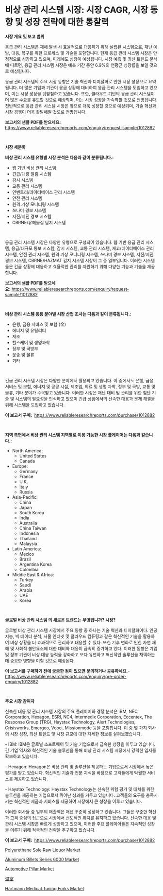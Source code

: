 <p><h1>비상 관리 시스템 시장: 시장 CAGR, 시장 동향 및 성장 전략에 대한 통찰력</h1></p><p><strong>시장 개요 및 보고 범위</strong></p>
<p><p>응급 관리 시스템은 재해 발생 시 효율적으로 대응하기 위해 설립된 시스템으로, 재난 예방, 대응, 복구를 위한 프로세스 및 기술을 포함합니다. 현재 응급 관리 시스템 시장은 안정적으로 성장하고 있으며, 미래에도 성장이 예상됩니다. 시장 예측 및 최신 트렌드 분석에 따르면, 응급 관리 시스템 시장은 예측 기간 동안 6.9%의 연평균 성장률을 보일 것으로 예상됩니다.</p><p>응급 관리 시스템의 주요 시장 동향은 기술 혁신과 디지털화로 인한 시장 성장으로 요약됩니다. 더 많은 기업과 기관이 응급 상황에 대비하여 응급 관리 시스템을 도입하고 있으며, 이는 시장 성장을 뒷받침하고 있습니다. 또한, 클라우드 기반의 응급 관리 시스템이 더 많은 수요를 유도할 것으로 예상되며, 이는 시장 성장을 가속화할 것으로 전망됩니다. 전반적으로 응급 관리 시스템 시장은 앞으로 더욱 성장할 것으로 예상되며, 기술 혁신과 시장 경쟁이 더욱 활발해질 것으로 전망됩니다.</p></p>
<p><strong>보고서의 샘플 PDF를 받으세요:</strong> <a href="https://www.reliableresearchreports.com/enquiry/request-sample/1012882">https://www.reliableresearchreports.com/enquiry/request-sample/1012882</a></p>
<p>&nbsp;</p>
<p><strong>시장 세분화</strong></p>
<p><strong>비상 관리 시스템 유형별 시장 분석은 다음과 같이 분류됩니다.:</strong></p>
<p><ul><li>웹 기반 비상 관리 시스템</li><li>긴급/대량 알림 시스템</li><li>감시 시스템</li><li>교통 관리 시스템</li><li>인벤토리/데이터베이스 관리 시스템</li><li>안전 관리 시스템</li><li>원격 기상 모니터링 시스템</li><li>쓰나미 경보 시스템</li><li>지진/지진 경보 시스템</li><li>CBRNE/유해물질 탐지 시스템</li></ul></p>
<p>&nbsp;</p>
<p><p>응급 관리 시스템 시장은 다양한 유형으로 구성되어 있습니다. 웹 기반 응급 관리 시스템, 응급/대규모 통보 시스템, 감시 시스템, 교통 관리 시스템, 재고/데이터베이스 관리 시스템, 안전 관리 시스템, 원격 기상 모니터링 시스템, 쓰나미 경보 시스템, 지진/지진 경보 시스템, CBRNE/HAZMAT 감지 시스템 시장이 그 중 일부입니다. 이러한 시스템들은 긴급 상황에 대응하고 효율적인 관리를 지원하기 위해 다양한 기능과 기술을 제공합니다.</p></p>
<p><strong>보고서의 샘플 PDF를 받으세요:</strong>&nbsp;<a href="https://www.reliableresearchreports.com/enquiry/request-sample/1012882">https://www.reliableresearchreports.com/enquiry/request-sample/1012882</a></p>
<p>&nbsp;</p>
<p><strong> 비상 관리 시스템 응용 분야별 시장 산업 조사는 다음과 같이 분류됩니다.:</strong></p>
<p><ul><li>은행, 금융 서비스 및 보험 (金)</li><li>에너지 및 유틸리티</li><li>제조</li><li>헬스케어 및 생명과학</li><li>정부 및 국방부</li><li>운송 및 물류</li><li>기타</li></ul></p>
<p>&nbsp;</p>
<p><p>긴급 관리 시스템 시장은 다양한 분야에서 활용되고 있습니다. 이 중에서도 은행, 금융 서비스 및 보험, 에너지 및 공공 시설, 제조업, 의료 및 생명 과학, 정부 및 국방, 교통 및 물류, 기타 분야가 주목받고 있습니다. 이러한 시장은 재난 대비 및 관리를 위한 첨단 기술 및 시스템의 필요성을 인식하고 있으며 긴급 상황에서의 신속한 대응과 문제 해결을 위해 시스템을 도입하고 있습니다.</p></p>
<p><strong>이 보고서 구매:</strong>&nbsp; <a href="https://www.reliableresearchreports.com/purchase/1012882">https://www.reliableresearchreports.com/purchase/1012882</a></p>
<p>&nbsp;</p>
<p><strong>지역 측면에서 비상 관리 시스템 지역별로 이용 가능한 시장 플레이어는 다음과 같습니다.:</strong></p>
<p><ul>
    <li>
        North America:
        <ul>
            <li>United States</li>
            <li>Canada</li>
        </ul>
    </li>
    <li>
        Europe:
        <ul>
            <li>Germany</li>
            <li>France</li>
            <li>U.K.</li>
            <li>Italy</li>
            <li>Russia</li>
        </ul>
    </li>
    <li>
        Asia-Pacific:
        <ul>
            <li>China</li>
            <li>Japan</li>
            <li>South Korea</li>
            <li>India</li>
            <li>Australia</li>
            <li>China Taiwan</li>
            <li>Indonesia</li>
            <li>Thailand</li>
            <li>Malaysia</li>
        </ul>
    </li>
    <li>
        Latin America:
        <ul>
            <li>Mexico</li>
            <li>Brazil</li>
            <li>Argentina Korea</li>
            <li>Colombia</li>
        </ul>
    </li>
    <li>
        Middle East & Africa:
        <ul>
            <li>Turkey</li>
            <li>Saudi</li>
            <li>Arabia</li>
            <li>UAE</li>
            <li>Korea</li>
        </ul>
    </li>
    </ul></p>
<p>&nbsp;</p>
<p><strong>글로벌 비상 관리 시스템 의 새로운 트렌드는 무엇입니까? 시장?</strong></p>
<p><p>글로벌 비상 관리 시스템 시장에서 주요 동향 중 하나는 기술 혁신과 디지털화이다. 인공 지능, 빅 데이터 분석, 사물 인터넷 및 클라우드 컴퓨팅과 같은 혁신적인 기술을 활용하여 비상 상황을 더 효과적으로 관리하고 대응할 수 있다. 또한 기후 변화로 인한 자연 재해 및 사회적 불안요소에 대한 대비와 대응이 급속히 증가하고 있다. 이러한 동향은 기업 및 정부 기관이 비상 대응 능력을 강화하고 보다 유연하고 혁신적인 솔루션을 채택하는 데 중요한 영향을 미칠 것으로 예상된다.</p></p>
<p><strong>이 보고서를 구매하기 전에 궁금한 점이 있으면 문의하거나 공유하세요.</strong>- <a href="https://www.reliableresearchreports.com/enquiry/pre-order-enquiry/1012882">https://www.reliableresearchreports.com/enquiry/pre-order-enquiry/1012882</a></p>
<p>&nbsp;</p>
<p><strong>주요 시장 참여자</strong></p>
<p><p>신속한 대응 및 관리 시스템 시장의 주요 플레이어와 경쟁 분석은 IBM, NEC Corporation, Hexagon, ESRI, NC4, Intermedix Corporation, Eccentex, The Response Group (TRG), Haystax Technology, Alert Technologies, Crisisworks, Emergeo, Veoci, Missionmode 등을 포함합니다. 이 중 몇 가지 회사의 시장 성장, 최신 트렌드 및 시장 규모에 대한 자세한 정보를 살펴보겠습니다.</p><p>- IBM: IBM은 글로벌 소프트웨어 및 기술 기업으로서 급속한 성장을 이루고 있습니다. 긴 기업 역사와 혁신적인 기술 솔루션을 통해 비상 관리 시스템 시장에서 강력한 입지를 확보하고 있습니다.</p><p>- Hexagon: Hexagon은 비상 관리 및 솔루션을 제공하는 기업으로서 시장에서 높은 평가를 받고 있습니다. 혁신적인 기술과 전문 지식을 바탕으로 고객들에게 탁월한 서비스를 제공하고 있습니다.</p><p>- Haystax Technology: Haystax Technology는 신속한 위험 평가 및 대처를 위한 솔루션을 제공하는 기업으로서 뛰어난 성과를 거두고 있습니다. 고객들의 요구를 충족시키는 혁신적인 제품과 서비스를 제공하여 시장에서 큰 성장을 이루고 있습니다.</p><p>이러한 회사들 중 일부의 매출액은 매년 꾸준히 성장하고 있습니다. 그들은 꾸준한 혁신과 고객 중심의 접근으로 시장에서 선도적인 위치를 유지하고 있습니다. 신속한 대응 및 관리 시스템 시장은 빠르게 성장하고 있으며, 이러한 주요 플레이어들은 지속적인 성장을 이루기 위해 적극적인 전략을 추구하고 있습니다.</p></p>
<p><strong>이 보고서 구매:</strong>&nbsp;&nbsp;<a href="https://www.reliableresearchreports.com/purchase/1012882">https://www.reliableresearchreports.com/purchase/1012882</a></p>
<p><p><a href="https://github.com/Paul14Anderson63/Market-Research-Report-List-3/blob/main/polyurethane-sole-raw-liquor-market.md">Polyurethane Sole Raw Liquor Market</a></p><p><a href="https://github.com/mabutironaldo/Market-Research-Report-List-3/blob/main/aluminum-billets-series-6000-market.md">Aluminum Billets Series 6000 Market</a></p><p><a href="https://issuu.com/reportprime-2/docs/automotive-pillar-market-size-2030.pptx">Automotive Pillar Market</a></p><p><a href="https://github.com/ihabdkwlxs948/Market-Research-Report-List-1/blob/main/2865380283.md">温室</a></p><p><a href="https://issuu.com/reportprime-2/docs/hartmann-medical-tuning-forks-market-size-2030.ppt">Hartmann Medical Tuning Forks Market</a></p></p>
